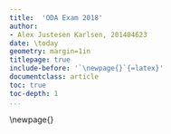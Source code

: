```yaml
---
title:  'ODA Exam 2018'
author:
- Alex Justesen Karlsen, 201404623
date: \today
geometry: margin=1in
titlepage: true
include-before: '`\newpage{}`{=latex}'
documentclass: article
toc: true
toc-depth: 1
...
```


\newpage{}